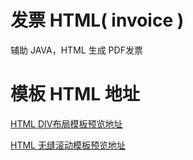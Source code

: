 # 发票 HTML( invoice )
辅助 JAVA，HTML 生成 PDF发票
# 模板 HTML 地址
[HTML DIV布局模板预览地址](https://leexhuan.github.io/Invoice/index.html?target=_blank)

[HTML 无缝滚动模板预览地址](https://leexhuan.github.io/Invoice/new_file.html?target=_blank)
